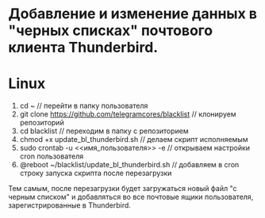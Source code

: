 # Добавление и изменение данных в "черных списках" почтового клиента Thunderbird.

# Linux 
1. cd ~                                                             // перейти в папку пользователя
2. git clone https://github.com/telegramcores/blacklist             // клонируем репозиторий
3. cd blacklist                                                     // переходим в папку с репозиторием
4. chmod +x update_bl_thunderbird.sh                                // делаем скрипт исполняемым
5. sudo crontab -u <<имя_пользователя>> -e                          // открываем настройки cron пользователя
6. @reboot ~/blacklist/update_bl_thunderbird.sh                     // добавляем в cron строку запуска скрипта после перезагрузки

Тем самым, после перезагрузки будет загружаться новый файл "с черным списком" и добавляться во все почтовые ящики пользователя, зарегистрированные в Thunderbird.
